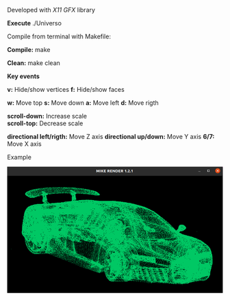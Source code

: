 Developed with *X11 GFX* library

**Execute**
	./Universo

Compile from terminal with Makefile:

**Compile:**
	make

**Clean:**
	make clean

**Key events** 

**v:** Hide/show vertices
**f:** Hide/show faces

**w:** Move top
**s:** Move down
**a:** Move left
**d:** Move rigth

**scroll-down:** Increase scale  
**scroll-top:** Decrease scale 

**directional left/rigth:** Move Z axis
**directional up/down:** Move Y axis
**6/7:** Move X axis

Example

![Example 1](./img.png)

